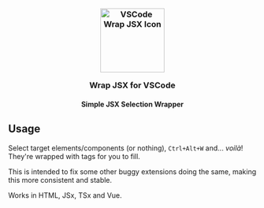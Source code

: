 <h3 align="center">
	<img src="https://raw.githubusercontent.com/CarbonicSoda/vscode-wrap-jsx/master/media/icon.png" width="130" alt="VSCode Wrap JSX Icon" />
	<p></p>
  Wrap JSX for VSCode
</h3>
<h4 align="center">Simple JSX Selection Wrapper</h4>

## Usage

Select target elements/components (or nothing), `Ctrl+Alt+W` and... _voilà_!
They're wrapped with tags for you to fill.

This is intended to fix some other buggy extensions doing the same, making this
more consistent and stable.

Works in HTML, JSx, TSx and Vue.
